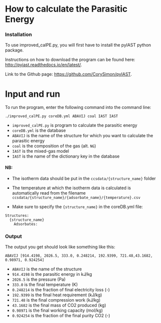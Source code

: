 # How to calculate the Parasitic Energy

### Installation

To use improved_calPE.py, you will first have to install the pyIAST python package.

Instructions on how to download the program can be found here: http://pyiast.readthedocs.io/en/latest/.

Link to the Github page: https://github.com/CorySimon/pyIAST.

# Input and run

To run the program, enter the following command into the command line:

```shell
./improved_calPE.py coreDB.yml ABAVIJ coal IAST IAST
```
* `improved_calPE.py` is program to calculate the parasitic energy
* `coreDB.yml` is the database
* `ABAVIJ` is the name of the structure for which you want to calculate the parasitic energy
* `coal` is the composition of the gas (alt. `NG`)
* `IAST` is the mixed-gas model
* `IAST` is the name of the dictionary key in the database

#### NB:

* The isotherm data should be put in the `ccsdata/{structure_name}` folder

* The temperature at which the isotherm data is calculated is automatically read from the
filename `ccsdata/{structure_name}/{adsorbate_name}/{temperature}.csv`

* Make sure to specify the `{structure_name}` in the coreDB.yml file:
```
Structures:
  {structure_name}
    Adsorbates:
```
### Output

The output you get should look like something like this:

```shell
ABAVIJ [914.4198, 2026.5, 333.0, 0.248214, 192.9399, 721.48,43.1682, 0.98971, 0.924254]
```

* `ABAVIJ` is the name of the structure
* `914.4198` is the parasitic energy in kJ/kg
* `2026.5` is the pressure (Pa)
* `333.0` is the final temperature (K)
* `0.248214` is the fraction of final electricity loss (-)
* `192.9399` is the final heat requirement (kJ/kg)
* `721.48` is the final compression work (kJ/kg)
* `43.1682` is the final mass of CO2 produced (kg)
* `0.98971` is the final working capacity (mol/kg)
* `0.924254` is the fraction of the final purity CO2 (-)
